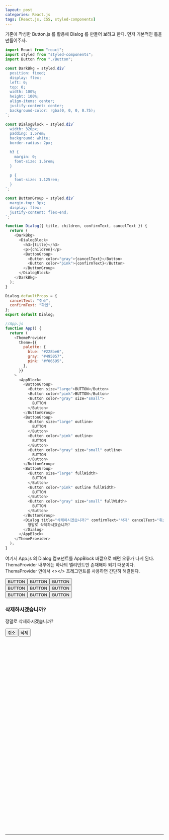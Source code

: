 ```yaml
---
layout: post
categories: React.js
tags: [React.js, CSS, styled-components]
---
```

기존에 작성한 Button.js 를 활용해 Dialog 를 만들어 보려고 한다.
먼저 기본적인 틀을 만들어주자.

```javascript
import React from "react";
import styled from "styled-components";
import Button from "./Button";

const DarkBkg = styled.div`
  position: fixed;
  display: flex;
  left: 0;
  top: 0;
  width: 100%;
  height: 100%;
  align-items: center;
  justify-content: center;
  background-color: rgba(0, 0, 0, 0.75);
`;

const DialogBlock = styled.div`
  width: 320px;
  padding: 1.5rem;
  background: white;
  border-radius: 2px;

  h3 {
    margin: 0;
    font-size: 1.5rem;
  }

  p {
    font-size: 1.125rem;
  }
`;

const ButtonGroup = styled.div`
  margin-top: 3px;
  display: flex;
  justify-content: flex-end;
`;

function Dialog({ title, children, confirmText, cancelText }) {
  return (
    <DarkBkg>
      <DialogBlock>
        <h3>{title}</h3>
        <p>{children}</p>
        <ButtonGroup>
          <Button color="gray">{cancelText}</Button>
          <Button color="pink">{confirmText}</Button>
        </ButtonGroup>
      </DialogBlock>
    </DarkBkg>
  );
}

Dialog.defaultProps = {
  cancelText: "취소",
  confirmText: "확인",
};
export default Dialog;

//App.js
function App() {
  return (
    <ThemeProvider
      theme={{
        palette: {
          blue: "#228be6",
          gray: "#495057",
          pink: "#f06595",
        },
      }}
    >
      <AppBlock>
        <ButtonGroup>
          <Button size="large">BUTTON</Button>
          <Button color="pink">BUTTON</Button>
          <Button color="gray" size="small">
            BUTTON
          </Button>
        </ButtonGroup>
        <ButtonGroup>
          <Button size="large" outline>
            BUTTON
          </Button>
          <Button color="pink" outline>
            BUTTON
          </Button>
          <Button color="gray" size="small" outline>
            BUTTON
          </Button>
        </ButtonGroup>
        <ButtonGroup>
          <Button size="large" fullWidth>
            BUTTON
          </Button>
          <Button color="pink" outline fullWidth>
            BUTTON
          </Button>
          <Button color="gray" size="small" fullWidth>
            BUTTON
          </Button>
        </ButtonGroup>
        <Dialog title="삭제하시겠습니까?" confirmText="삭제" cancelText="취소">
          정말로 삭제하시겠습니까?
        </Dialog>
      </AppBlock>
    </ThemeProvider>
  );
}
```

여기서 App.js 의 Dialog 컴포넌트를 AppBlock 바깥으로 빼면 오류가 나게 된다. ThemaProvider 내부에는 하나의 엘리먼트만 존재해야 되기 때문이다. ThemaProvider 안에서 <></> 프레그먼트를 사용하면 간단히 해결된다.

<div id="root" style="width:600px; height:800px;"><div class="sc-kstrdz gaBNwD"><div class="sc-hBEYos cuxXml"><button color="blue" class="sc-bdfBwQ gjejab">BUTTON</button><button color="pink" class="sc-bdfBwQ dswBMY">BUTTON</button><button color="gray" class="sc-bdfBwQ ilKYly">BUTTON</button></div><div class="sc-hBEYos cuxXml"><button color="blue" class="sc-bdfBwQ eswxGZ">BUTTON</button><button color="pink" class="sc-bdfBwQ iWZufu">BUTTON</button><button color="gray" class="sc-bdfBwQ jnOeJP">BUTTON</button></div><div class="sc-hBEYos cuxXml"><button color="blue" class="sc-bdfBwQ iJZcqn">BUTTON</button><button color="pink" class="sc-bdfBwQ eXXwyK">BUTTON</button><button color="gray" class="sc-bdfBwQ jKSmai">BUTTON</button></div></div><div class="sc-hKgILt bSKicC"><div class="sc-eCssSg imvTwx"><h3>삭제하시겠습니까?</h3><p>정말로 삭제하시겠습니까?</p><div class="sc-jSgupP KyfBz"><button color="gray" class="sc-bdfBwQ doJqex">취소</button><button color="pink" class="sc-bdfBwQ dswBMY">삭제</button></div></div></div></div>

***